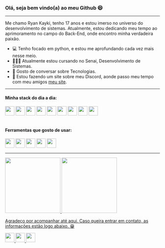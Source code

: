 ### Olá, seja bem vindo(a) ao meu Github 😄

----

Me chamo Ryan Kayki, tenho 17 anos e estou imerso no universo do desenvolvimento de sistemas. Atualmente, estou dedicando meu tempo ao aprimoramento no campo do Back-End, onde encontro minha verdadeira paixão.

- 💻 Tenho focado em python, e estou me aprofundando cada vez mais nesse meio.
- 👨🏾‍💻 Atualmente estou cursando no Senai, Desenvolvimento de Sistemas.
- 👥 Gosto de conversar sobre Tecnologias.
- 🔗 Estou fazendo um site sobre meu Discord, aonde passo meu tempo com meu amigos [meu site](https://reddogsz.github.io/OS-CARA-TANKA/).

----

#### Minha stack do dia a dia: 
<div>
  <img height="30em" src="https://img.shields.io/badge/Python-3776AB?style=for-the-badge&logo=python&logoColor=white">
  <img height="30em" src="https://img.shields.io/badge/HTML5-E34F26?style=for-the-badge&logo=html5&logoColor=white">
  <img height="30em" src="https://img.shields.io/badge/CSS3-1572B6?style=for-the-badge&logo=css3&logoColor=white">
  <img height="30em" src="https://img.shields.io/badge/JavaScript-F7DF1E?style=for-the-badge&logo=javascript&logoColor=white">
  <img height="30em" src="https://img.shields.io/badge/GIT-E34F26?style=for-the-badge&logo=git&logoColor=white">
  <img height="30em" src="https://img.shields.io/badge/GITHUB-2D333B?style=for-the-badge&logo=github&logoColor=white">
  <img height="30em" src="https://img.shields.io/badge/Windows-0078D6?style=for-the-badge&logo=windows&logoColor=white">
  <img height="30em" src="https://img.shields.io/badge/Ubuntu-E95420?style=for-the-badge&logo=ubuntu&logoColor=white">
  <img height="30em" src="https://img.shields.io/badge/Bootstrap-563D7C?style=for-the-badge&logo=bootstrap&logoColor=white">
  
</div>
</br>

#### Ferramentas que gosto de usar:
<div>
    <img height="30em" src="https://img.shields.io/badge/Visual_Studio_Code-0078D4?style=for-the-badge&logo=visual%20studio%20code&logoColor=white">
    <img height="30em" src="https://img.shields.io/badge/Sublime_Text-FF9800?style=for-the-badge&logo=sublime-text&logoColor=white">
    <img height="30em" src="https://img.shields.io/badge/Inkscape-000000?style=for-the-badge&logo=inkscape&logoColor=white">
    <img height="30em" src="https://img.shields.io/badge/Figma-F24E1E?style=for-the-badge&logo=figma&logoColor=white">
    <img height="30em" src="https://img.shields.io/badge/VirtualBox-183A61?style=for-the-badge&logo=virtualbox&logoColor=white">

</div>

----

<div>
<a href="https://github.com/RyanKayki">
<img loading="lazy" height="180em" src="https://github-readme-stats.vercel.app/api/top-langs/?username=RyanKayki&layout=compact&langs_count=7&theme=dobrinext-midnight&bg_color=0d1117&text_color=c9d1d9"/>
<img loading="lazy" height="180em" src="https://github-readme-stats.vercel.app/api?username=RyanKayki&show_icons=true&theme=dobrinext-midnight&include_all_commits=true&count_private=true&bg_color=0d1117&text_color=c9d1d9&hide=python&langs_count=10&layout=compact"/>
</div>

<p align="left">Agradeço por acompanhar até aqui. Caso queira entrar em contato, as informações estão logo abaixo. 😁</p>

<a href="https://www.linkedin.com/in/ryan-kayki-pedroso-santos-752723294/">
  <img height="30em" src="https://img.shields.io/badge/LINKEDIN-0077B5?style=for-the-badge&logo=linkedin&logoColor=white">
</a>

<a href="mailto:ryan.santos.senai@gmail.com">
  <img height="30em" src="https://img.shields.io/badge/EMAIL-BB001B?style=for-the-badge&logo=gmail&logoColor=white">
</a>

<a href="https://www.instagram.com/ryan.kpssz/" target="blank">
  <img height="30em" src="https://img.shields.io/badge/-Instagram-%23E4405F?style=for-the-badge&logo=instagram&logoColor=white">
</a>

